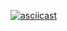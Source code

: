 [![asciicast](https://asciinema.org/a/Oje57h16XW0e8UUntPjBXqX7k.svg)](https://asciinema.org/a/Oje57h16XW0e8UUntPjBXqX7k)